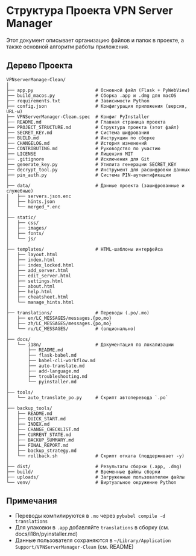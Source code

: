 # Структура Проекта VPN Server Manager

Этот документ описывает организацию файлов и папок в проекте, а также основной алгоритм работы приложения.

## Дерево Проекта

```
VPNserverManage-Clean/
│
├── app.py                       # Основной файл (Flask + PyWebView)
├── build_macos.py               # Сборка .app и .dmg для macOS
├── requirements.txt             # Зависимости Python
├── config.json                  # Конфигурация приложения (версия, URL-ы)
├── VPNServerManager-Clean.spec  # Конфиг PyInstaller
├── README.md                    # Главная страница проекта
├── PROJECT_STRUCTURE.md         # Структура проекта (этот файл)
├── SECRET_KEY.md                # Система шифрования
├── BUILD.md                     # Инструкции по сборке
├── CHANGELOG.md                 # История изменений
├── CONTRIBUTING.md              # Руководство по участию
├── LICENSE                      # Лицензия MIT
├── .gitignore                   # Исключения для Git
├── generate_key.py              # Утилита генерации SECRET_KEY
├── decrypt_tool.py              # Инструмент для расшифровки данных
├── pin_auth.py                  # Система PIN-аутентификации
│
├── data/                        # Данные проекта (зашифрованные и служебные)
│   ├── servers.json.enc
│   ├── hints.json
│   └── merged_*.enc
│
├── static/
│   ├── css/
│   ├── images/
│   ├── fonts/
│   └── js/
│
├── templates/                   # HTML-шаблоны интерфейса
│   ├── layout.html
│   ├── index.html
│   ├── index_locked.html
│   ├── add_server.html
│   ├── edit_server.html
│   ├── settings.html
│   ├── about.html
│   ├── help.html
│   ├── cheatsheet.html
│   └── manage_hints.html
│
├── translations/                # Переводы (.po/.mo)
│   ├── en/LC_MESSAGES/messages.{po,mo}
│   ├── zh/LC_MESSAGES/messages.{po,mo}
│   └── ru/LC_MESSAGES/          # (опционально)
│
├── docs/
│   └── i18n/                    # Документация по локализации
│       ├── README.md
│       ├── flask-babel.md
│       ├── babel-cli-workflow.md
│       ├── auto-translate.md
│       ├── add-language.md
│       ├── troubleshooting.md
│       └── pyinstaller.md
│
├── tools/
│   └── auto_translate_po.py     # Скрипт автоперевода `.po`
│
├── backup_tools/
│   ├── README.md
│   ├── QUICK_START.md
│   ├── INDEX.md
│   ├── CHANGE_CHECKLIST.md
│   ├── CURRENT_STATE.md
│   ├── BACKUP_SUMMARY.md
│   ├── FINAL_REPORT.md
│   ├── backup_strategy.md
│   └── rollback.sh              # Скрипт отката (поддерживает -y)
│
├── dist/                        # Результаты сборки (.app, .dmg)
├── build/                       # Временные файлы сборки
├── uploads/                     # Загруженные пользователем файлы
└── venv/                        # Виртуальное окружение Python
```

## Примечания
- Переводы компилируются в `.mo` через `pybabel compile -d translations`
- Для упаковки в `.app` добавляйте `translations` в сборку (см. docs/i18n/pyinstaller.md)
- Данные пользователя сохраняются в `~/Library/Application Support/VPNServerManager-Clean` (см. README)